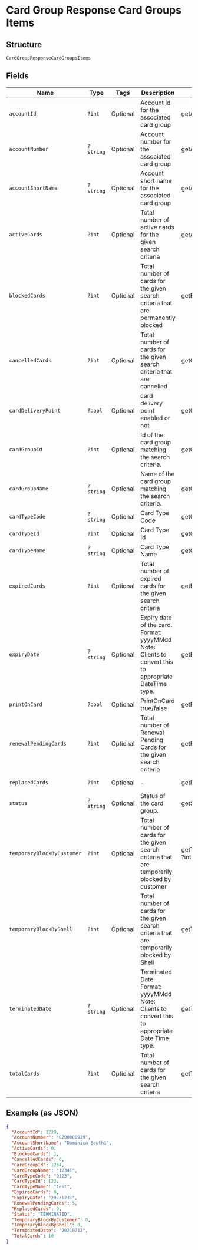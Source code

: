 
# Card Group Response Card Groups Items

## Structure

`CardGroupResponseCardGroupsItems`

## Fields

| Name | Type | Tags | Description | Getter | Setter |
|  --- | --- | --- | --- | --- | --- |
| `accountId` | `?int` | Optional | Account Id for the associated card group | getAccountId(): ?int | setAccountId(?int accountId): void |
| `accountNumber` | `?string` | Optional | Account number for the associated card group | getAccountNumber(): ?string | setAccountNumber(?string accountNumber): void |
| `accountShortName` | `?string` | Optional | Account short name for the associated card group | getAccountShortName(): ?string | setAccountShortName(?string accountShortName): void |
| `activeCards` | `?int` | Optional | Total number of active cards for the given search criteria | getActiveCards(): ?int | setActiveCards(?int activeCards): void |
| `blockedCards` | `?int` | Optional | Total number of cards for the given search criteria that are permanently blocked | getBlockedCards(): ?int | setBlockedCards(?int blockedCards): void |
| `cancelledCards` | `?int` | Optional | Total number of cards for the given search criteria that are cancelled | getCancelledCards(): ?int | setCancelledCards(?int cancelledCards): void |
| `cardDeliveryPoint` | `?bool` | Optional | card delivery point enabled or not | getCardDeliveryPoint(): ?bool | setCardDeliveryPoint(?bool cardDeliveryPoint): void |
| `cardGroupId` | `?int` | Optional | Id of the card group matching the search criteria. | getCardGroupId(): ?int | setCardGroupId(?int cardGroupId): void |
| `cardGroupName` | `?string` | Optional | Name of the card group matching the search criteria. | getCardGroupName(): ?string | setCardGroupName(?string cardGroupName): void |
| `cardTypeCode` | `?string` | Optional | Card Type Code | getCardTypeCode(): ?string | setCardTypeCode(?string cardTypeCode): void |
| `cardTypeId` | `?int` | Optional | Card Type Id | getCardTypeId(): ?int | setCardTypeId(?int cardTypeId): void |
| `cardTypeName` | `?string` | Optional | Card Type Name | getCardTypeName(): ?string | setCardTypeName(?string cardTypeName): void |
| `expiredCards` | `?int` | Optional | Total number of expired cards for the given search criteria | getExpiredCards(): ?int | setExpiredCards(?int expiredCards): void |
| `expiryDate` | `?string` | Optional | Expiry date of the card.<br>Format: yyyyMMdd<br>Note: Clients to convert this to appropriate DateTime type. | getExpiryDate(): ?string | setExpiryDate(?string expiryDate): void |
| `printOnCard` | `?bool` | Optional | PrintOnCard true/false | getPrintOnCard(): ?bool | setPrintOnCard(?bool printOnCard): void |
| `renewalPendingCards` | `?int` | Optional | Total number of Renewal Pending Cards for the given search criteria | getRenewalPendingCards(): ?int | setRenewalPendingCards(?int renewalPendingCards): void |
| `replacedCards` | `?int` | Optional | - | getReplacedCards(): ?int | setReplacedCards(?int replacedCards): void |
| `status` | `?string` | Optional | Status of the card group. | getStatus(): ?string | setStatus(?string status): void |
| `temporaryBlockByCustomer` | `?int` | Optional | Total number of cards for the given search criteria that are temporarily blocked by customer | getTemporaryBlockByCustomer(): ?int | setTemporaryBlockByCustomer(?int temporaryBlockByCustomer): void |
| `temporaryBlockByShell` | `?int` | Optional | Total number of cards for the given search criteria that are temporarily blocked by Shell | getTemporaryBlockByShell(): ?int | setTemporaryBlockByShell(?int temporaryBlockByShell): void |
| `terminatedDate` | `?string` | Optional | Terminated Date.<br>Format: yyyyMMdd<br>Note: Clients to convert this to appropriate Date Time type. | getTerminatedDate(): ?string | setTerminatedDate(?string terminatedDate): void |
| `totalCards` | `?int` | Optional | Total number of cards for the given search criteria | getTotalCards(): ?int | setTotalCards(?int totalCards): void |

## Example (as JSON)

```json
{
  "AccountId": 1229,
  "AccountNumber": "CZ00000929",
  "AccountShortName": "Dominica South1",
  "ActiveCards": 0,
  "BlockedCards": 1,
  "CancelledCards": 0,
  "CardGroupId": 1234,
  "CardGroupName": "1234T",
  "CardTypeCode": "0123",
  "CardTypeId": 123,
  "CardTypeName": "test",
  "ExpiredCards": 0,
  "ExpiryDate": "20231231",
  "RenewalPendingCards": 5,
  "ReplacedCards": 0,
  "Status": "TERMINATED",
  "TemporaryBlockByCustomer": 0,
  "TemporaryBlockByShell": 0,
  "TerminatedDate": "20210712",
  "TotalCards": 10
}
```

